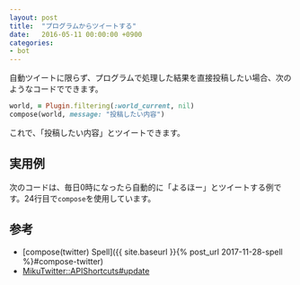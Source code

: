 ```yaml
---
layout: post
title:  "プログラムからツイートする"
date:   2016-05-11 00:00:00 +0900
categories:
- bot
---
```


自動ツイートに限らず、プログラムで処理した結果を直接投稿したい場合、次のようなコードでできます。

```ruby
world, = Plugin.filtering(:world_current, nil)
compose(world, message: "投稿したい内容")
```

これで、「投稿したい内容」とツイートできます。

## 実用例

次のコードは、毎日0時になったら自動的に「よるほー」とツイートする例です。24行目で`compose`を使用しています。

<script src="https://gist.github.com/toshia/1306093.js"></script>

## 参考
- [compose(twitter) Spell]({{ site.baseurl }}{% post_url 2017-11-28-spell %}#compose-twitter)
- <a href="http://mikutter.hachune.net/rdoc/MikuTwitter/APIShortcuts.html#method-i-post">MikuTwitter::APIShortcuts#update</a>
